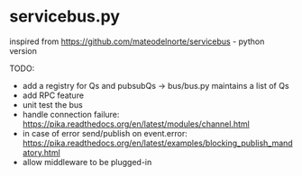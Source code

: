 servicebus.py
=============

inspired from https://github.com/mateodelnorte/servicebus - python version



TODO:

- add a registry for Qs and pubsubQs -> bus/bus.py maintains a list of Qs
- add RPC feature
- unit test the bus
- handle connection failure: https://pika.readthedocs.org/en/latest/modules/channel.html
- in case of error send/publish on event.error: https://pika.readthedocs.org/en/latest/examples/blocking_publish_mandatory.html
- allow middleware to be plugged-in
